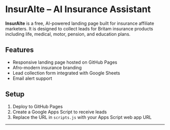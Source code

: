 # InsurAIte – AI Insurance Assistant

**InsurAIte** is a free, AI-powered landing page built for insurance affiliate marketers. It is designed to collect leads for Britam insurance products including life, medical, motor, pension, and education plans.

## Features

- Responsive landing page hosted on GitHub Pages
- Afro-modern insurance branding
- Lead collection form integrated with Google Sheets
- Email alert support

## Setup

1. Deploy to GitHub Pages
2. Create a Google Apps Script to receive leads
3. Replace the URL in `scripts.js` with your Apps Script web app URL

---
